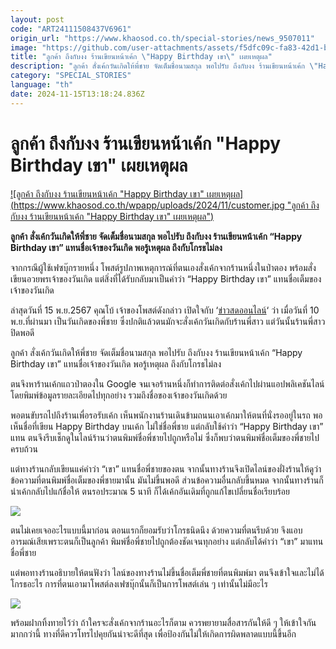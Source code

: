 ```yaml
---
layout: post
code: "ART24111508437V6961"
origin_url: "https://www.khaosod.co.th/special-stories/news_9507011"
image: "https://github.com/user-attachments/assets/f5dfc09c-fa83-42d1-b6ad-bb1718529dc0"
title: "ลูกค้า ถึงกับงง ร้านเขียนหน้าเค้ก \"Happy Birthday เขา\" เผยเหตุผล"
description: "ลูกค้า สั่งเค้กวันเกิดให้พี่ชาย จัดเต็มชื่อนามสกุล พอไปรับ ถึงกับงง ร้านเขียนหน้าเค้ก \"Happy Birthday เขา\" แทนชื่อเจ้าของวันเกิด พอรู้เหตุผล ถึงกับโกรธไม่ลง"
category: "SPECIAL_STORIES"
language: "th"
date: 2024-11-15T13:18:24.836Z
---
```


# ลูกค้า ถึงกับงง ร้านเขียนหน้าเค้ก "Happy Birthday เขา" เผยเหตุผล

[![ลูกค้า ถึงกับงง ร้านเขียนหน้าเค้ก "Happy Birthday เขา" เผยเหตุผล](https://www.khaosod.co.th/wpapp/uploads/2024/11/customer.jpg "ลูกค้า ถึงกับงง ร้านเขียนหน้าเค้ก "Happy Birthday เขา" เผยเหตุผล")](https://www.khaosod.co.th/wpapp/uploads/2024/11/customer.jpg)

**ลูกค้า สั่งเค้กวันเกิดให้พี่ชาย จัดเต็มชื่อนามสกุล พอไปรับ ถึงกับงง ร้านเขียนหน้าเค้ก “Happy Birthday เขา” แทนชื่อเจ้าของวันเกิด พอรู้เหตุผล ถึงกับโกรธไม่ลง**

จากกรณีผู้ใช้เฟซบุ๊กรายหนึ่ง โพสต์รูปภาพเหตุการณ์ที่ตนเองสั่งเค้กจากร้านหนึ่งในป่าตอง พร้อมสั่งเขียนอวยพรเจ้าของวันเกิด แต่สิ่งที่ได้รับกลับมาเป็นคำว่า “Happy Birthday เขา” แทนชื่อเต็มของเจ้าของวันเกิด

ล่าสุดวันที่ 15 พ.ย.2567 คุณโบ้ เจ้าของโพสต์ดังกล่าว เปิดใจกับ ‘[ข่าวสดออนไลน์](https://www.khaosod.co.th/home)‘ ว่า เมื่อวันที่ 10 พ.ย.ที่ผ่านมา เป็นวันเกิดของพี่ชาย ซึ่งปกติแล้วตนมักจะสั่งเค้กวันเกิดกับร้านพี่สาว แต่วันนั้นร้านพี่สาวปิดพอดี

ลูกค้า สั่งเค้กวันเกิดให้พี่ชาย จัดเต็มชื่อนามสกุล พอไปรับ ถึงกับงง ร้านเขียนหน้าเค้ก “Happy Birthday เขา” แทนชื่อเจ้าของวันเกิด พอรู้เหตุผล ถึงกับโกรธไม่ลง

ตนจึงหาร้านเค้กแถวป่าตองใน Google จนเจอร้านหนึ่งก็ทำการติดต่อสั่งเค้กไปผ่านแอปพลิเคชันไลน์ โดยพิมพ์ข้อมูลรายละเอียดไปทุกอย่าง รวมถึงชื่อของเจ้าของวันเกิดด้วย

พอตนขับรถไปถึงร้านเพื่อรอรับเค้ก เห็นพนักงานร้านเดินข้ามถนนเอาเค้กมาให้ตนที่นั่งรออยู่ในรถ พอเห็นชื่อที่เขียน Happy Birthday บนเค้ก ไม่ใช่ชื่อพี่ชาย แต่กลับใช้คำว่า “Happy Birthday เขา” แทน ตนจึงรีบเช็กดูในไลน์ร้านว่าตนพิมพ์ชื่อพี่ชายไปถูกหรือไม่ ซึ่งก็พบว่าตนพิมพ์ชื่อเต็มของพี่ชายไปครบถ้วน

แต่ทางร้านกลับเขียนแค่คำว่า “เขา” แทนชื่อพี่ชายของตน จากนั้นทางร้านจึงเปิดไลน์ของฝั่งร้านให้ดูว่า ข้อความที่ตนพิมพ์ชื่อเต็มของพี่ชายมานั้น มันไม่ขึ้นพอดี ส่วนข้อความอื่นกลับขึ้นหมด จากนั้นทางร้านก็นำเค้กกลับไปแก้ชื่อให้ ตนรอประมาณ 5 นาที ก็ได้เค้กอันเดิมที่ถูกแก้ไขเปลี่ยนชื่อเรียบร้อย

[![](https://www.khaosod.co.th/wpapp/uploads/2024/11/15-งง1.jpg)](https://www.khaosod.co.th/wpapp/uploads/2024/11/15-งง1.jpg)

ตนไม่เคยเจออะไรแบบนี้มาก่อน ตอนแรกก็ยอมรับว่าโกรธนิดนึง ด้วยความที่ตนรีบด้วย จึงแอบอารมณ์เสียเพราะตนก็เป็นลูกค้า พิมพ์ชื่อพี่ชายไปถูกต้องชัดเจนทุกอย่าง แต่กลับได้คำว่า “เขา” มาแทนชื่อพี่ชาย

แต่พอทางร้านอธิบายให้ตนฟังว่า ไลน์ของทางร้านไม่ขึ้นชื่อเต็มพี่ชายที่ตนพิมพ์มา ตนจึงเข้าใจและไม่ได้โกรธอะไร การที่ตนเอามาโพสต์ลงเฟซบุ๊กนั้นก็เป็นการโพสต์เล่น ๆ เท่านั้นไม่มีอะไร

[![](https://www.khaosod.co.th/wpapp/uploads/2024/11/cats-16.jpg)](https://www.khaosod.co.th/wpapp/uploads/2024/11/cats-16.jpg)

พร้อมฝากทิ้งทายไว้ว่า ถ้าใครจะสั่งเค้กจากร้านอะไรก็ตาม ควรพยายามสื่อสารกันให้ดี ๆ ให้เข้าใจกันมากกว่านี้ ทางที่ดีควรโทรไปคุยกันน่าจะดีที่สุด เพื่อป้องกันไม่ให้เกิดการผิดพลาดแบบนี้ขึ้นอีก